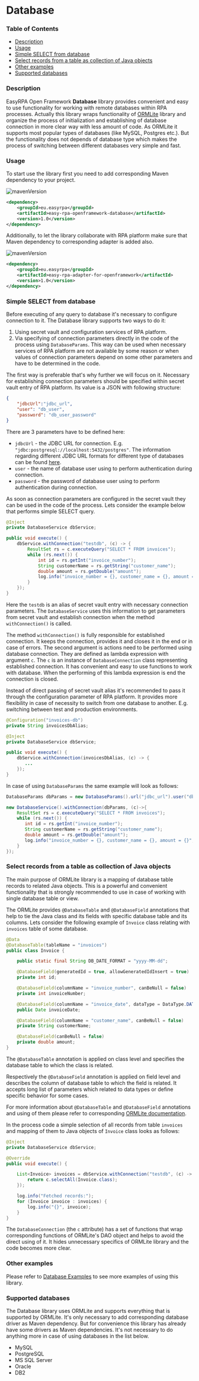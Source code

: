 # Database

### Table of Contents
* [Description](#description)
* [Usage](#usage)
* [Simple SELECT from database](#simple-select-from-database)
* [Select records from a table as collection of Java objects](#select-records-from-a-table-as-collection-of-java-objects)
* [Other examples](#other-examples)
* [Supported databases](#supported-databases)

### Description

EasyRPA Open Framework **Database** library provides convenient and easy to use functionality for working with remote 
databases within RPA processes. Actually this library wraps functionality of [ORMLite](https://ormlite.com) library 
and organize the process of initialization and establishing of database connection in more clear way with less amount 
of code. As ORMLite it supports most popular types of databases (like MySQL, Postgres etc.). But the functionality 
does not depends of database type which makes the process of switching between different databases very simple and fast.

### Usage

To start use the library first you need to add corresponding Maven dependency to your project.

![mavenVersion](https://img.shields.io/maven-central/v/eu.easyrpa/easy-rpa-openframework-database)
```xml
<dependency>
    <groupId>eu.easyrpa</groupId>
    <artifactId>easy-rpa-openframework-database</artifactId>
    <version>1.0</version>
</dependency>
```

Additionally, to let the library collaborate with RPA platform make sure that Maven dependency to corresponding adapter 
is added also. 

![mavenVersion](https://img.shields.io/maven-central/v/eu.easyrpa/easy-rpa-adapter-for-openframework)
```xml
<dependency>
    <groupId>eu.easyrpa</groupId>
    <artifactId>easy-rpa-adapter-for-openframework</artifactId>
    <version>1.0</version>
</dependency>
```


### Simple SELECT from database

Before executing of any query to database it's necessary to configure connection to it. The Database library supports 
two ways to do it:
1. Using secret vault and configuration services of RPA platform.
2. Via specifying of connection parameters directly in the code of the process using `DatabaseParams`. This way can be 
used when necessary services of RPA platform are not available by some reason or when values of connection parameters 
depend on some other parameters and have to be determined in the code. 

The first way is preferable that's why further we will focus on it. Necessary for establishing connection parameters
should be specified within secret vault entry of RPA platform. Its value is a JSON with following structure:
```json
{
    "jdbcUrl":"jdbc_url",
    "user": "db_user",
    "password": "db_user_password"
}
```

There are 3 parameters have to be defined here:
* `jdbcUrl` - the JDBC URL for connection. E.g. `"jdbc:postgresql://localhost:5432/postgres"`. The information 
regarding different JDBC URL formats for different type of databases can be found 
[here](https://www.baeldung.com/java-jdbc-url-format).
* `user` - the name of database user using to perform authentication during connection.
* `password` -  the password of database user using to perform authentication during connection.

As soon as connection parameters are configured in the secret vault they can be used in the code of the process. Lets 
consider the example below that performs simple SELECT query. 
```java
@Inject
private DatabaseService dbService;

public void execute() {
    dbService.withConnection("testdb", (c) -> {
        ResultSet rs = c.executeQuery("SELECT * FROM invoices");
        while (rs.next()) {
            int id = rs.getInt("invoice_number");
            String customerName = rs.getString("customer_name");
            double amount = rs.getDouble("amount");
            log.info("invoice_number = {}, customer_name = {}, amount = {}", id, customerName, amount);
        }
    });
}
```
Here the `testdb` is an alias of secret vault entry with necessary connection parameters. The `DatabaseService` uses 
this information to get parameters from secret vault and establish connection when the method `withConnection()` is 
called. 

The method `withConnection()` is fully responsible for established connection. It keeps the connection, provides it 
and closes it in the end or in case of errors. The second argument is actions need to be performed using database 
connection. They are defined as lambda expression with argument `c`. The `c` is an instance of `DatabaseConnection` 
class representing established connection. It has convenient and easy to use functions to work with database. When 
the performing of this lambda expression is end the connection is closed.

Instead of direct passing of secret vault alias it's recommended to pass it through the configuration parameter of RPA 
platform. It provides more flexibility in case of necessity to switch from one database to another. E.g. switching 
between test and production environments.      
```java
@Configuration("invoices-db")
private String invoicesDbAlias;

@Inject
private DatabaseService dbService;

public void execute() {
    dbService.withConnection(invoicesDbAlias, (c) -> {
       ...
    });
}
```

In case of using `DatabaseParams` the same example will look as follows:
```java
DatabaseParams dbParams = new DatabaseParams().url("jdbc_url").user("db_user").pass("db_user_password");

new DatabaseService().withConnection(dbParams, (c)->{
    ResultSet rs = c.executeQuery("SELECT * FROM invoices");
    while (rs.next()) {
       int id = rs.getInt("invoice_number");
       String customerName = rs.getString("customer_name");
       double amount = rs.getDouble("amount");
       log.info("invoice_number = {}, customer_name = {}, amount = {}", id, customerName, amount);
    }
});
```   

### Select records from a table as collection of Java objects

The main purpose of ORMLite library is a mapping of database table records to related Java objects. This is a powerful 
and convenient functionality that is strongly recommended to use in case of working with single database table or view.

The ORMLite provides `@DatabaseTable` and `@DatabaseField` annotations that help to tie the Java class and its 
fields with specific database table and its columns. Lets consider the following example of `Invoice` class 
relating with `invoices` table of some database.
```java
@Data
@DatabaseTable(tableName = "invoices")
public class Invoice {

    public static final String DB_DATE_FORMAT = "yyyy-MM-dd";

    @DatabaseField(generatedId = true, allowGeneratedIdInsert = true)
    private int id;

    @DatabaseField(columnName = "invoice_number", canBeNull = false)
    private int invoiceNumber;

    @DatabaseField(columnName = "invoice_date", dataType = DataType.DATE, format = DB_DATE_FORMAT)
    public Date invoiceDate;

    @DatabaseField(columnName = "customer_name", canBeNull = false)
    private String customerName;

    @DatabaseField(canBeNull = false)
    private double amount;
}
```

The `@DatabaseTable` annotation is applied on class level and specifies the database table to which the class is 
related. 

Respectively the `@DatabaseField` annotation is applied on field level and describes the column of database table to 
which the field is related. It accepts long list of parameters which related to data types or define specific behavior 
for some cases. 

For more information about `@DatabaseTable` and `@DatabaseField` annotations and using of them please refer to 
corresponding [ORMLite documentation](https://ormlite.com/javadoc/ormlite-core/doc-files/ormlite.html#Class-Setup).
 
In the process code a simple selection of all records from table `invoices` and mapping of them to Java objects 
of `Invoice` class looks as follows:
```java
@Inject
private DatabaseService dbService;

@Override
public void execute() {

    List<Invoice> invoices = dbService.withConnection("testdb", (c) -> {
        return c.selectAll(Invoice.class);
    });

    log.info("Fetched records:");
    for (Invoice invoice : invoices) {
        log.info("{}", invoice);
    }
}
```

The `DatabaseConnection` (the `c` attribute) has a set of functions that wrap corresponding functions of ORMLite's DAO 
object and helps to avoid the direct using of it. It hides unnecessary specifics of ORMLite library and the 
code becomes more clear. 

### Other examples

Please refer to [Database Examples](../../examples#database) to see more examples of using this library.

### Supported databases

The Database library uses ORMLite and supports everything that is supported by ORMLite. It's only necessary to add 
corresponding database driver as Maven dependency. But for convenience this library has already have some drivers as 
Maven dependencies. It's not necessary to do anything more in case of using databases in the list below.
* MySQL
* PostgreSQL
* MS SQL Server
* Oracle
* DB2
